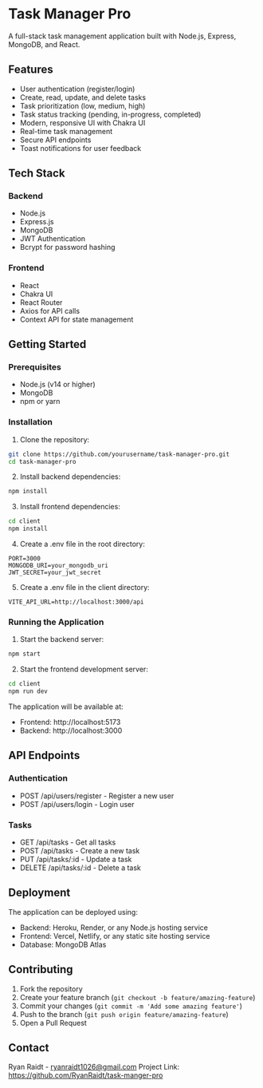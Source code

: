 # Task Manager Pro

A full-stack task management application built with Node.js, Express, MongoDB, and React.

## Features

- User authentication (register/login)
- Create, read, update, and delete tasks
- Task prioritization (low, medium, high)
- Task status tracking (pending, in-progress, completed)
- Modern, responsive UI with Chakra UI
- Real-time task management
- Secure API endpoints
- Toast notifications for user feedback

## Tech Stack

### Backend

- Node.js
- Express.js
- MongoDB
- JWT Authentication
- Bcrypt for password hashing

### Frontend

- React
- Chakra UI
- React Router
- Axios for API calls
- Context API for state management

## Getting Started

### Prerequisites

- Node.js (v14 or higher)
- MongoDB
- npm or yarn

### Installation

1. Clone the repository:

```bash
git clone https://github.com/yourusername/task-manager-pro.git
cd task-manager-pro
```

2. Install backend dependencies:

```bash
npm install
```

3. Install frontend dependencies:

```bash
cd client
npm install
```

4. Create a .env file in the root directory:

```env
PORT=3000
MONGODB_URI=your_mongodb_uri
JWT_SECRET=your_jwt_secret
```

5. Create a .env file in the client directory:

```env
VITE_API_URL=http://localhost:3000/api
```

### Running the Application

1. Start the backend server:

```bash
npm start
```

2. Start the frontend development server:

```bash
cd client
npm run dev
```

The application will be available at:

- Frontend: http://localhost:5173
- Backend: http://localhost:3000

## API Endpoints

### Authentication

- POST /api/users/register - Register a new user
- POST /api/users/login - Login user

### Tasks

- GET /api/tasks - Get all tasks
- POST /api/tasks - Create a new task
- PUT /api/tasks/:id - Update a task
- DELETE /api/tasks/:id - Delete a task

## Deployment

The application can be deployed using:

- Backend: Heroku, Render, or any Node.js hosting service
- Frontend: Vercel, Netlify, or any static site hosting service
- Database: MongoDB Atlas

## Contributing

1. Fork the repository
2. Create your feature branch (`git checkout -b feature/amazing-feature`)
3. Commit your changes (`git commit -m 'Add some amazing feature'`)
4. Push to the branch (`git push origin feature/amazing-feature`)
5. Open a Pull Request


## Contact

Ryan Raidt - ryanraidt1026@gmail.com
Project Link: https://github.com/RyanRaidt/task-manger-pro
